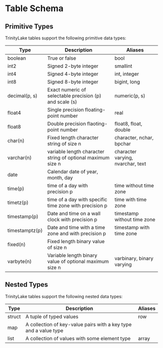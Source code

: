 # Table Schema

## Primitive Types

TrinityLake tables support the following primitive data types:

| Type           | Description                                                 | Aliases                           |
|----------------|-------------------------------------------------------------|-----------------------------------|
| boolean        | True or false                                               | bool                              |
| int2           | Signed 2-byte integer                                       | smallint                          |
| int4           | Signed 4-byte integer                                       | int, integer                      |
| int8           | Signed 8-byte integer                                       | bigint, long                      |
| decimal(p, s)  | Exact numeric of selectable precision (p) and scale (s)     | numeric(p, s)                     |
| float4         | Single precision floating-point number                      | real                              |
| float8         | Double precision flaoting-point number                      | float8, float, double             |
| char(n)        | Fixed length character string of size n                     | character, nchar, bpchar          |
| varchar(n)     | variable length character string of optional maximum size n | character varying, nvarchar, text |
| date           | Calendar date of year, month, day                           |                                   |
| time(p)        | time of a day with precision p                              | time without time zone            |
| timetz(p)      | time of a day with specific time zone with precision p      | time with time zone               |
| timestamp(p)   | Date and time on a wall clock with precision p              | timestamp without time zone       |
| timestamptz(p) | Date and time with a time zone and with precision p         | timestamp with time zone          |
| fixed(n)       | Fixed length binary value of size n                         |                                   |
| varbyte(n)     | Variable length binary value of optional maximum size n     | varbinary, binary varying         |

## Nested Types

TrinityLake tables support the following nested data types:

| Type   | Description                                                      | Aliases |
|--------|------------------------------------------------------------------|---------|
| struct | A tuple of typed values                                          | row     |
| map    | A collection of key-value pairs with a key type and a value type |         |
| list   | A collection of values with some element type                    | array   |
